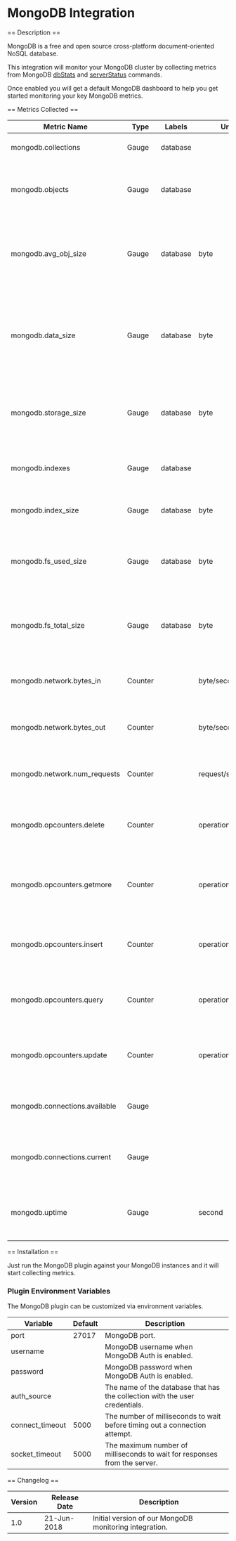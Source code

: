 MongoDB Integration
===================

== Description ==

MongoDB is a free and open source cross-platform document-oriented NoSQL database.

This integration will monitor your MongoDB cluster by collecting metrics from MongoDB [dbStats](https://docs.mongodb.com/manual/reference/command/dbStats/) and [serverStatus](https://docs.mongodb.com/manual/reference/command/serverStatus/) commands.

Once enabled you will get a default MongoDB dashboard to help you get started monitoring your key MongoDB metrics.

== Metrics Collected ==

|Metric Name                  |Type   |Labels  |Unit            |Description                                                                                                 |
|-----------------------------|-------|--------|----------------|------------------------------------------------------------------------------------------------------------|
|mongodb.collections          |Gauge  |database|                |Number of collections in the database.                                                                      |
|mongodb.objects              |Gauge  |database|                |number of objects (i.e. documents) in the database across all collections.                                  |
|mongodb.avg_obj_size         |Gauge  |database|byte            |Average size of each document in bytes. This is the dataSize divided by the number of documents.            |
|mongodb.data_size            |Gauge  |database|byte            |Total size of the uncompressed data held in this database. The dataSize decreases when you remove documents.|
|mongodb.storage_size         |Gauge  |database|byte            |Total amount of space allocated to collections in this database for document storage.                       |
|mongodb.indexes              |Gauge  |database|                |Total number of indexes across all collections in the database.                                             |
|mongodb.index_size           |Gauge  |database|byte            |Total size of all indexes created on this database.                                                         |
|mongodb.fs_used_size         |Gauge  |database|byte            |Total size of all disk space in use on the filesystem where MongoDB stores data.                            |
|mongodb.fs_total_size        |Gauge  |database|byte            |Total size of all disk capacity on the filesystem where MongoDB stores data.                                |
|mongodb.network.bytes_in     |Counter|        |byte/second     |Rate of bytes that reflects the amount of network traffic received.                                         |
|mongodb.network.bytes_out    |Counter|        |byte/second     |Rate of bytes that reflects the amount of network traffic sent.                                             |
|mongodb.network.num_requests |Counter|        |request/second  |Rate of of distinct requests that the server has received.                                                  |
|mongodb.opcounters.delete    |Counter|        |operation/second|Rate of delete operations since the mongod instance last started.                                           |
|mongodb.opcounters.getmore   |Counter|        |operation/second|Rate of “getmore” operations since the mongod instance last started.                                        |
|mongodb.opcounters.insert    |Counter|        |operation/second|Rate of insert operations received since the mongod instance last started.                                  |
|mongodb.opcounters.query     |Counter|        |operation/second|Rate of queries received since the mongod instance last started.                                            |
|mongodb.opcounters.update    |Counter|        |operation/second|Rate of update operations received since the mongod instance last started.                                  |
|mongodb.connections.available|Gauge  |        |                |Number of unused incoming connections available.                                                            |
|mongodb.connections.current  |Gauge  |        |                |Number of incoming connections from clients to the database server.                                         |
|mongodb.uptime               |Gauge  |        |second          |Number of seconds that the current MongoDB process has been active.                                         |

== Installation ==

Just run the MongoDB plugin against your MongoDB instances and it will start collecting metrics.

### Plugin Environment Variables

The MongoDB plugin can be customized via environment variables.

|Variable       |Default  |Description                                                                |
|---------------|---------|---------------------------------------------------------------------------|
|port           |27017    |MongoDB port.                                                              |
|username       |         |MongoDB username when MongoDB Auth is enabled.                             |
|password       |         |MongoDB password when MongoDB Auth is enabled.                             |
|auth_source    |         |The name of the database that has the collection with the user credentials.|
|connect_timeout|5000     |The number of milliseconds to wait before timing out a connection attempt. |
|socket_timeout |5000     |The maximum number of milliseconds to wait for responses from the server.  |

== Changelog ==

|Version|Release Date|Description                                           |
|-------|------------|------------------------------------------------------|
|1.0    |21-Jun-2018 |Initial version of our MongoDB monitoring integration.|
